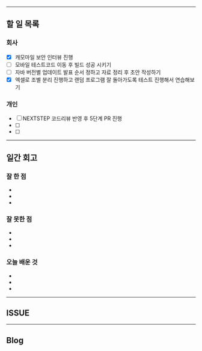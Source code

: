 ----------------------
## 할 일 목록

### 회사
- [x] 캐모마일 보안 인터뷰 진행
- [ ] 모바일 테스트코드 이동 후 빌드 성공 시키기
- [ ] 자바 버전별 업데이트 발표 순서 정하고 자료 정리 후 초안 작성하기
- [x] 엑셀로 조별 분리 진행하고 랜덤 프로그램 잘 돌아가도록 테스트 진행해서 연습해보기

### 개인
- [ ] NEXTSTEP 코드리뷰 반영 후 5단계 PR 진행
- [ ] 
- [ ] 
----------------------------------------------
## 일간 회고

### 잘 한 점
- 
- 
- 

### 잘 못한 점
- 
- 
- 

### 오늘 배운 것
- 
- 
- 


----------------------------------
## ISSUE





----------------------------------
## Blog
